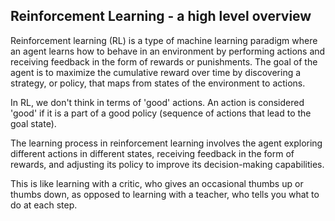 ## Reinforcement Learning - a high level overview

Reinforcement learning (RL) is a type of machine learning paradigm where an agent learns how to behave in an environment by performing actions and receiving feedback in the form of rewards or punishments. The goal of the agent is to maximize the cumulative reward over time by discovering a strategy, or policy, that maps from states of the environment to actions.

In RL, we don't think in terms of 'good' actions. An action is considered 'good' if it is a part of a good policy (sequence of actions that lead to the goal state).

The learning process in reinforcement learning involves the agent exploring different actions in different states, receiving feedback in the form of rewards, and adjusting its policy to improve its decision-making capabilities.

This is like learning with a critic, who gives an occasional thumbs up or thumbs down, as opposed to learning with a teacher, who tells you what to do at each step.